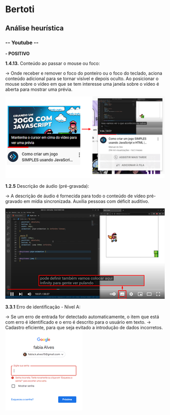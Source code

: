 # Bertoti

## Análise heurística
### -- Youtube --

**- POSITIVO**

**1.4.13.** Conteúdo ao passar o mouse ou foco:

-> Onde receber e remover o foco do ponteiro ou o foco do teclado, aciona conteúdo adicional para
se tornar visível e depois oculto. Ao posicionar o mouse sobre o vídeo em que se tem interesse uma
janela sobre o vídeo é aberta para mostrar uma prévia.


![](https://github.com/fabiaalv3s/Bertoti/blob/main/IHC/imagens/Screenshot_1.png)


**1.2.5** Descrição de áudio (pré-gravada):

-> A descrição de áudio é fornecida para todo o conteúdo de vídeo pré-gravado em mídia sincronizada. 
Auxilia pessoas com déficit auditivo.

![](https://github.com/fabiaalv3s/Bertoti/blob/main/IHC/imagens/Imagem4.png)


**3.3.1** Erro de identificação - Nível A: 

-> Se um erro de entrada for detectado automaticamente, o item que está com erro é identificado e o erro é descrito para o usuário em texto.
-> Cadastro eficiente, para que seja evitado a introdução de dados incorretos.
![](https://github.com/fabiaalv3s/Bertoti/blob/main/IHC/imagens/Imagem5.png)

